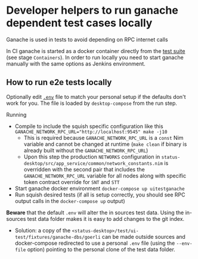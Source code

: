 # Developer helpers to run ganache dependent test cases locally

Ganache is used in tests to avoid depending on RPC internet calls

In CI ganache is started as a docker container directly from the [test suite](../../../../../ci/Jenkinsfile.e2e) (see stage `Containers`). In order to run locally you need to start ganache manually with the same options as Jenkins environment.

## How to run e2e tests locally

Optionally edit [`.env`](./.env) file to match your personal setup if the defaults don't work for you. The file is loaded by `desktop-compose` from the run step.

Running

- Compile to include the squish specific configuration like this `GANACHE_NETWORK_RPC_URL="http://localhost:9545" make -j10`
  - This is required because `GANACHE_NETWORK_RPC_URL` is a `const` Nim variable and cannot be changed at runtime (`make clean` if binary is already built without the `GANACHE_NETWORK_RPC_URL`)
  - Upon this step the production `NETWORKS` configuration in `status-desktop/src/app_service/common/network_constants.nim` is overridden with the second pair that includes the `GANACHE_NETWORK_RPC_URL` variable for all nodes along with specific token contract override for `SNT` and `STT`
- Start ganache docker environment `docker-compose up uitestganache`
- Run squish desired tests (if all is setup correctly, you should see RPC output calls in the `docker-compose up` output)

**Beware** that the default `.env` will alter the in sources test data. Using the in-sources test data folder makes it is easy to add changes to the git index.

- Solution: a copy of the `<status-desktop>/test/ui-test/fixtures/ganache-dbs/goerli` can be made outside sources and docker-compose redirected to use a personal `.env` file (using the `--env-file` option) pointing to the personal clone of the test data folder.
